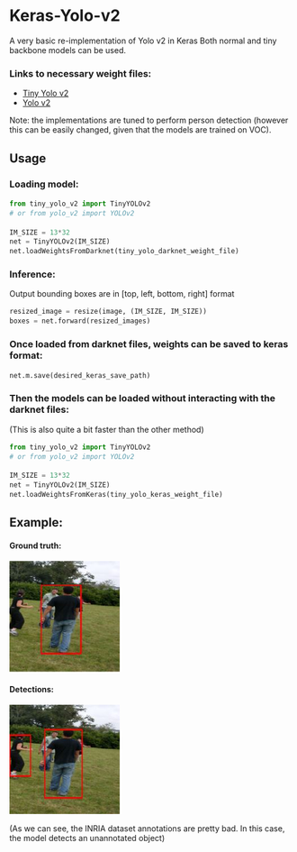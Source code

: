 # Keras-Yolo-v2
A very basic re-implementation of Yolo v2 in Keras
Both normal and tiny backbone models can be used.

### Links to necessary weight files:
- [Tiny Yolo v2](https://pjreddie.com/media/files/yolov2-tiny-voc.weights)
- [Yolo v2](https://pjreddie.com/media/files/yolov2-voc.weights)

Note: the implementations are tuned to perform person detection (however this can be easily changed, given that the models are trained on VOC).

## Usage

### Loading model:
```py
from tiny_yolo_v2 import TinyYOLOv2
# or from yolo_v2 import YOLOv2

IM_SIZE = 13*32
net = TinyYOLOv2(IM_SIZE)
net.loadWeightsFromDarknet(tiny_yolo_darknet_weight_file)
```
### Inference:
Output bounding boxes are in [top, left, bottom, right] format
```py
resized_image = resize(image, (IM_SIZE, IM_SIZE))
boxes = net.forward(resized_images)
```


### Once loaded from darknet files, weights can be saved to keras format:
```py
net.m.save(desired_keras_save_path)
```

### Then the models can be loaded without interacting with the darknet files:
(This is also quite a bit faster than the other method)
```py
from tiny_yolo_v2 import TinyYOLOv2
# or from yolo_v2 import YOLOv2

IM_SIZE = 13*32
net = TinyYOLOv2(IM_SIZE)
net.loadWeightsFromKeras(tiny_yolo_keras_weight_file)
```

## Example:

#### Ground truth:
![alt text](images/example_ground_truth.JPG)

#### Detections:
![alt text](images/example_detection.JPG)

(As we can see, the INRIA dataset annotations are pretty bad. In this case, the model detects an unannotated object)